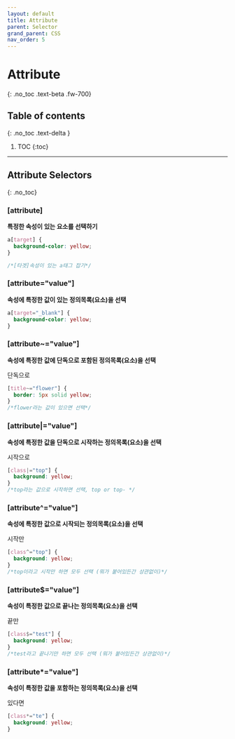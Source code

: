 ```yaml
---
layout: default
title: Attribute
parent: Selector
grand_parent: CSS
nav_order: 5
---
```


# Attribute
{: .no_toc .text-beta .fw-700}

## Table of contents
{: .no_toc .text-delta }

1. TOC
{:toc}

---

## Attribute Selectors 
{: .no_toc}

### [attribute] 

**특정한 속성이 있는 요소를 선택하기**

```css
a[target] {
  background-color: yellow;
}

/*[타겟]속성이 있는 a태그 잡기*/
```

### [attribute="value"] 

**속성에 특정한 값이 있는 정의목록(요소)을 선택**

```css
a[target="_blank"] {
  background-color: yellow;
}
```

### [attribute~="value"]

**속성에 특정한 값에 단독으로 포함된 정의목록(요소)을 선택**

단독으로

```css
[title~="flower"] {
  border: 5px solid yellow;
}
/*flower라는 값이 있으면 선택*/
```
### [attribute|="value"]

**속성에 특정한 값을 단독으로 시작하는 정의목록(요소)을 선택**

시작으로

```css
[class|="top"] {
  background: yellow;
}
/*top라는 값으로 시작하면 선택, top or top- */
```

### [attribute^="value"]

**속성에 특정한 값으로 시작되는 정의목록(요소)을 선택**

시작만

```css
[class^="top"] {
  background: yellow;
}
/*top이라고 시작만 하면 모두 선택 (뭐가 붙어있든간 상관없이)*/
```

### [attribute$="value"]

**속성이 특정한 값으로 끝나는 정의목록(요소)을 선택**

끝만

```css
[class$="test"] {
  background: yellow;
}
/*test라고 끝나기만 하면 모두 선택 (뭐가 붙어있든간 상관없이)*/
```

### [attribute*="value"]

**속성이 특정한 값을 포함하는 정의목록(요소)을 선택**

있다면

```css
[class*="te"] {
  background: yellow;
}
```
